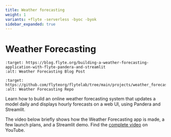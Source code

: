 ```yaml
---
title: Weather forecasting
weight: 1
variants: +flyte -serverless -byoc -byok
sidebar_expanded: true
---
```


# Weather Forecasting

```{image} https://img.shields.io/badge/Blog-Weather%20Forecasting-blue?style=for-the-badge
:target: https://blog.flyte.org/building-a-weather-forecasting-application-with-flyte-pandera-and-streamlit
:alt: Weather Forecasting Blog Post
```

```{image} https://img.shields.io/badge/Repo-Weather%20Forecasting-blue?style=for-the-badge
:target: https://github.com/flyteorg/flytelab/tree/main/projects/weather_forecasting
:alt: Weather Forecasting Repo
```

Learn how to build an online weather forecasting system that updates a model daily and displays hourly forecasts on a web UI, using Pandera and Streamlit.

The video below briefly shows how the Weather Forecasting app is made, a few launch plans, and a Streamlit demo. Find the [complete video](https://youtu.be/c-X1u42uK-g) on YouTube.

```{youtube} aovn_01bzwU
```
